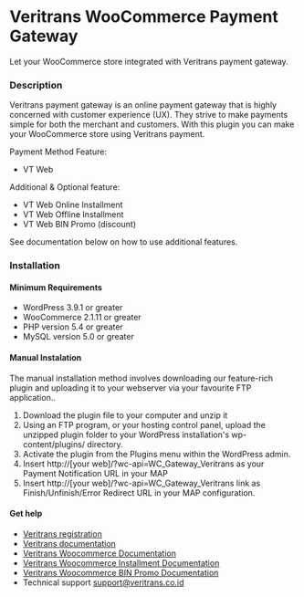 Veritrans WooCommerce Payment Gateway
=====================================

Let your WooCommerce store integrated with Veritrans payment gateway.

### Description

Veritrans payment gateway is an online payment gateway that is highly concerned with customer experience (UX). They strive to make payments simple for both the merchant and customers. With this plugin you can make your WooCommerce store using Veritrans payment.

Payment Method Feature:

- VT Web

Additional & Optional feature:

- VT Web Online Installment
- VT Web Offline Installment
- VT Web BIN Promo (discount)

See documentation below on how to use additional features.

### Installation

#### Minimum Requirements

* WordPress 3.9.1 or greater
* WooCommerce 2.1.11 or greater
* PHP version 5.4 or greater
* MySQL version 5.0 or greater

#### Manual Instalation

The manual installation method involves downloading our feature-rich plugin and uploading it to your webserver via your favourite FTP application..

1. Download the plugin file to your computer and unzip it
2. Using an FTP program, or your hosting control panel, upload the unzipped plugin folder to your WordPress installation's wp-content/plugins/ directory.
3. Activate the plugin from the Plugins menu within the WordPress admin.
4. Insert http://[your web]/?wc-api=WC_Gateway_Veritrans as your Payment Notification URL in your MAP
5. Insert http://[your web]/?wc-api=WC_Gateway_Veritrans link as Finish/Unfinish/Error Redirect URL in your MAP configuration.

#### Get help

* [Veritrans registration](https://my.veritrans.co.id/register)
* [Veritrans documentation](http://docs.veritrans.co.id)
* [Veritrans Woocommerce Documentation](http://docs.veritrans.co.id/en/vtweb/integration_woocommerce.html)
* [Veritrans Woocommerce Installment Documentation](https://support.veritrans.co.id/hc/en-us/articles/215949477-Woocommerce-Installment-Feature)
* [Veritrans Woocommerce BIN Promo Documentation](https://support.veritrans.co.id/hc/en-us/articles/217649088-Woocommerce-BIN-Promo)
* Technical support [support@veritrans.co.id](mailto:support@veritrans.co.id)

